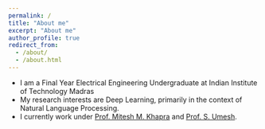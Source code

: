 ```yaml
---
permalink: /
title: "About me"
excerpt: "About me"
author_profile: true
redirect_from: 
  - /about/
  - /about.html
---
```


- I am a Final Year Electrical Engineering Undergraduate at Indian Institute of Technology Madras
- My research interests are Deep Learning, primarily in the context of Natural Language Processing.
- I currently work under [Prof. Mitesh M. Khapra](https://www.cse.iitm.ac.in/~miteshk/) and [Prof. S. Umesh](http://www.ee.iitm.ac.in/~umeshs/).
